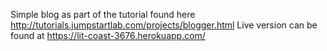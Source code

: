 Simple blog as part of the tutorial found here http://tutorials.jumpstartlab.com/projects/blogger.html
Live version can be found at https://lit-coast-3676.herokuapp.com/

